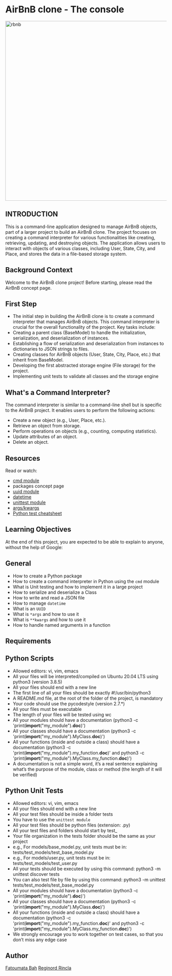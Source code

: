 # AirBnB clone - The console

<img width="560" alt="rbnb" src="https://github.com/Rincla971/holbertonschool-AirBnB_clone/assets/146451776/b8708aca-bed4-4c29-b4f3-0b5280b97b23">

## INTRODUCTION

This is a command-line application designed to manage AirBnB objects, part of a larger project to build an AirBnB clone. The project focuses on creating a command interpreter for various functionalities like creating, retrieving, updating, and destroying objects. The application allows users to interact with objects of various classes, including User, State, City, and Place, and stores the data in a file-based storage system.
## Background Context
Welcome to the AirBnB clone project! Before starting, please read the AirBnB concept page.
## First Step
- The initial step in building the AirBnB clone is to create a command interpreter that manages AirBnB objects. This command interpreter is crucial for the overall functionality of the project. Key tasks include:
- Creating a parent class (BaseModel) to handle the initialization, serialization, and deserialization of instances.
- Establishing a flow of serialization and deserialization from instances to dictionaries to JSON strings to files.
- Creating classes for AirBnB objects (User, State, City, Place, etc.) that inherit from BaseModel.
- Developing the first abstracted storage engine (File storage) for the project.
- Implementing unit tests to validate all classes and the storage engine
## What's a Command Interpreter?
The command interpreter is similar to a command-line shell but is specific to the AirBnB project. It enables users to perform the following actions:

- Create a new object (e.g., User, Place, etc.).
- Retrieve an object from storage.
- Perform operations on objects (e.g., counting, computing statistics).
- Update attributes of an object.
- Delete an object.
## Resources
Read or watch:

- [cmd module](https://docs.python.org/3.4/library/cmd.html)
- packages concept page
- [uuid module](https://docs.python.org/3.4/library/uuid.html)
- [datetime](https://docs.python.org/3.4/library/datetime.html)
- [unittest module](https://docs.python.org/3.4/library/unittest.html#module-unittest)
- [args/kwargs](https://yasoob.me/2013/08/04/args-and-kwargs-in-python-explained/)
- [Python test cheatsheet](https://www.pythonsheets.com/notes/python-tests.html)

## Learning Objectives
At the end of this project, you are expected to be able to explain to anyone, without the help of Google:

## General

- How to create a Python package
- How to create a command interpreter in Python using the `cmd` module
- What is Unit testing and how to implement it in a large project
- How to serialize and deserialize a Class
- How to write and read a JSON file
- How to manage `datetime`
- What is an `UUID`
- What is `*args` and how to use it
- What is `**kwargs` and how to use it
- How to handle named arguments in a function

## Requirements
## Python Scripts

- Allowed editors: vi, vim, emacs
- All your files will be interpreted/compiled on Ubuntu 20.04 LTS using python3 (version 3.8.5)
- All your files should end with a new line
- The first line of all your files should be exactly #!/usr/bin/python3
- A README.md file, at the root of the folder of the project, is mandatory
- Your code should use the pycodestyle (version 2.7.*)
- All your files must be executable
- The length of your files will be tested using wc
- All your modules should have a documentation (python3 -c 'print(__import__("my_module").__doc__)')
- All your classes should have a documentation (python3 -c 'print(__import__("my_module").MyClass.__doc__)')
- All your functions (inside and outside a class) should have a documentation (python3 -c 'print(__import__("my_module").my_function.__doc__)' and python3 -c 'print(__import__("my_module").MyClass.my_function.__doc__)')
- A documentation is not a simple word, it’s a real sentence explaining what’s the purpose of the module, class or method (the length of it will be verified)

## Python Unit Tests

- Allowed editors: vi, vim, emacs
- All your files should end with a new line
- All your test files should be inside a folder tests
- You have to use the `unittest module`
- All your test files should be python files (extension: .py)
- All your test files and folders should start by test_
- Your file organization in the tests folder should be the same as your project
- e.g., For models/base_model.py, unit tests must be in: tests/test_models/test_base_model.py
- e.g., For models/user.py, unit tests must be in: tests/test_models/test_user.py
- All your tests should be executed by using this command: python3 -m unittest discover tests
- You can also test file by file by using this command: python3 -m unittest tests/test_models/test_base_model.py
- All your modules should have a documentation (python3 -c 'print(__import__("my_module").__doc__)')
- All your classes should have a documentation (python3 -c 'print(__import__("my_module").MyClass.__doc__)')
- All your functions (inside and outside a class) should have a documentation (python3 -c 'print(__import__("my_module").my_function.__doc__)' and python3 -c 'print(__import__("my_module").MyClass.my_function.__doc__)')
- We strongly encourage you to work together on test cases, so that you don’t miss any edge case

## Author
[Fatoumata Bah](https://www.github.com/fatima9821)
[Reginord Rincla](https://www.github.com/Rincla971)


